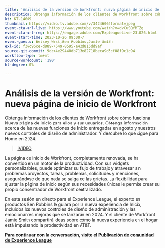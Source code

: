 ```yaml
---
title: 'Análisis de la versión de Workfront: nueva página de inicio de Workfront'
description: Obtenga información de los clientes de Workfront sobre cómo funciona Nueva página de inicio para ellos y sus usuarios.
kt: KT-14069
thumbnail: https://video.tv.adobe.com/v/3424606?format=jpeg
event-cta-url-live: https://www.youtube.com/watch?v=dvCuSQfMTZg
event-cta-url-reg: https://engage.adobe.com/ExpLeagueLive-231026.html
event-start-time: 2023-10-26 09:00-7
event-guests: Betsey West,Ben Robbins,Jamie Smith
exl-id: f36c96ce-d889-4549-8595-a43d815dd9af
source-git-commit: 9dcc4e29440db713e82718beca9d5cf08f9c1c94
workflow-type: tm+mt
source-wordcount: '190'
ht-degree: 0%

---
```


# Análisis de la versión de Workfront: nueva página de inicio de Workfront

Obtenga información de los clientes de Workfront sobre cómo funciona Nueva página de inicio para ellos y sus usuarios. Obtenga información acerca de las nuevas funciones de Inicio entregadas en agosto y nuestros nuevos controles de diseño de administrador. Y descubre lo que sigue para Home en 2024.

>[!VIDEO](https://video.tv.adobe.com/v/3424606/?learn=on)

La página de inicio de Workfront, completamente renovada, se ha convertido en un motor de la productividad. Con sus widgets personalizables, puede optimizar su flujo de trabajo y atravesar sin problemas proyectos, tareas, problemas, solicitudes y menciones, asegurándose de que nada se salga de las grietas. La flexibilidad para ajustar la página de inicio según sus necesidades únicas le permite crear su propio concentrador de Workfront centralizado.

En esta sesión en directo para el Experience League, el experto en productos Ben Robbins le guiará por la nueva experiencia de Inicio, incluidos los nuevos controles de diseño de administración y las emocionantes mejoras que se lanzarán en 2024. Y el cliente de Workfront Jamie Smith compartirá ideas sobre cómo la nueva experiencia en el hogar está impulsando la productividad en AT&amp;T.

**Para continuar con la conversación, visite el [Publicación de comunidad de Experience League](https://experienceleaguecommunities.adobe.com/t5/workfront-discussions/10-26-webinar-q-amp-a-thread-workfront-release-deep-dive-new/td-p/627470)**
